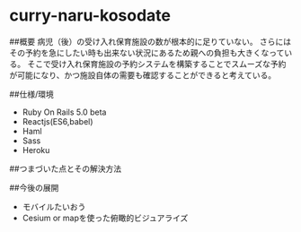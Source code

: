 # curry-naru-kosodate

##概要
病児（後）の受け入れ保育施設の数が根本的に足りていない。
さらにはその予約を急にしたい時も出来ない状況にあるため親への負担も大きくなっている。
そこで受け入れ保育施設の予約システムを構築することでスムーズな予約が可能になり、かつ施設自体の需要も確認することができると考えている。

##仕様/環境
- Ruby On Rails 5.0 beta
- Reactjs(ES6,babel)
- Haml
- Sass
- Heroku

##つまづいた点とその解決方法


##今後の展開
- モバイルたいおう
- Cesium or mapを使った俯瞰的ビジュアライズ

